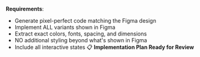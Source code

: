<!-- # Copilot Instructions for Repository

## Overview
This repository follows a **planning-first approach** for all development work. Copilot must provide detailed implementation plans before writing any code.

## Core Workflow Requirements

### 1. Planning Phase (MANDATORY)
When assigned to any issue, Copilot MUST:
- **NEVER start coding immediately**
- **ALWAYS provide a detailed implementation plan first**
- Wait for explicit approval before proceeding to implementation

### 2. Implementation Plan Structure
Every plan must include:

#### Technical Analysis
- Problem statement analysis
- Current codebase assessment
- Dependencies and affected components
- Potential risks and challenges

#### Proposed Solution
- High-level architecture approach
- Detailed step-by-step implementation plan
- File changes breakdown (which files will be created/modified/deleted)
- Code structure and organization

### 3. Approval Process
- Use the comment: "📋 **Implementation Plan Ready for Review**"
- Wait for explicit approval comment before proceeding
- Address any feedback or requested changes to the plan

### 4. Implementation Phase
Only proceed with coding after receiving approval comment 

## Code Quality Standards

### Architecture Principles
- Follow existing codebase patterns and conventions
- Maintain separation of concerns
- Implement proper error handling
- Ensure thread safety where applicable
- Follow SOLID principles

### Code Style
- Use consistent naming conventions
- Add comprehensive comments for complex logic
- Follow existing indentation and formatting
- Include proper JSDoc/documentation comments
- Maintain existing import/export patterns

## Security Guidelines
- Never hardcode sensitive information
- Follow secure coding practices
- Validate all inputs
- Use parameterized queries for database operations
- Implement proper authentication/authorization checks

## Performance Considerations
- Optimize for performance in critical paths
- Consider memory usage and garbage collection
- Implement efficient algorithms
- Use appropriate data structures
- Consider caching strategies where beneficial

## Error Handling
- Implement comprehensive error handling
- Use appropriate error types and messages
- Log errors appropriately
- Provide meaningful user feedback
- Handle edge cases gracefully

## Repository-Specific Guidelines

### Package Manager
- **ALWAYS use pnpm** for package management
- Never use npm or yarn in this repository
- Use `pnpm install`, `pnpm add`, `pnpm remove` for dependency management
- Use `pnpm run <script>` or `pnpm <script>` for running scripts
- Respect the locked versions in `pnpm-lock.yaml`

### Technology Stack Considerations
- Respect existing technology choices
- Suggest alternatives only when clearly beneficial
- Maintain consistency with current stack
- Consider team expertise and preferences

## Escalation Process
If unclear about requirements:
1. Ask clarifying questions in issue comments
2. Wait for clarification before proceeding
3. Document assumptions if proceeding with incomplete information

## Review and Feedback Integration
- Address all review comments thoroughly
- Explain reasoning for implementation choices
- Be open to alternative approaches
- Update plans based on feedback
- Maintain collaborative approach

---

## Example Plan Template

```markdown
## 📋 Implementation Plan for Issue #[NUMBER]

### Problem Analysis
[Detailed analysis of the issue]

### Proposed Solution
[High-level approach]

### Implementation Steps
1. [Step 1 with file changes]
2. [Step 2 with file changes]
3. [etc.]


### Impact Assessment
[Risks, breaking changes, performance impact]

📋 **Implementation Plan Ready for Review** -->

**Requirements**:
- Generate pixel-perfect code matching the Figma design
- Implement ALL variants shown in Figma
- Extract exact colors, fonts, spacing, and dimensions
- NO additional styling beyond what's shown in Figma
- Include all interactive states 
📋 **Implementation Plan Ready for Review**
```
